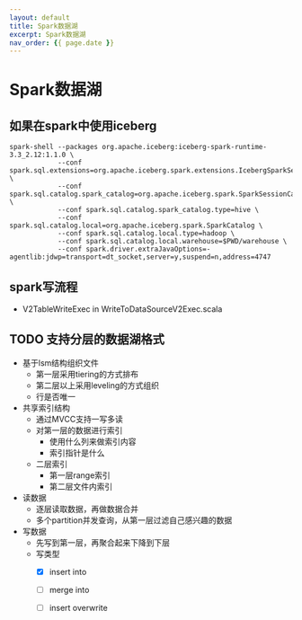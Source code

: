 ```yaml
---
layout: default
title: Spark数据湖
excerpt: Spark数据湖
nav_order: {{ page.date }}
---
```



# Spark数据湖


## 如果在spark中使用iceberg

    spark-shell --packages org.apache.iceberg:iceberg-spark-runtime-3.3_2.12:1.1.0 \
                --conf spark.sql.extensions=org.apache.iceberg.spark.extensions.IcebergSparkSessionExtensions \
                --conf spark.sql.catalog.spark_catalog=org.apache.iceberg.spark.SparkSessionCatalog \
                --conf spark.sql.catalog.spark_catalog.type=hive \
                --conf spark.sql.catalog.local=org.apache.iceberg.spark.SparkCatalog \
                --conf spark.sql.catalog.local.type=hadoop \
                --conf spark.sql.catalog.local.warehouse=$PWD/warehouse \
                --conf spark.driver.extraJavaOptions=-agentlib:jdwp=transport=dt_socket,server=y,suspend=n,address=4747


## spark写流程

-   V2TableWriteExec in WriteToDataSourceV2Exec.scala


## TODO 支持分层的数据湖格式

-   基于lsm结构组织文件
    -   第一层采用tiering的方式排布
    -   第二层以上采用leveling的方式组织
    -   行是否唯一
-   共享索引结构
    -   通过MVCC支持一写多读
    -   对第一层的数据进行索引
        -   使用什么列来做索引内容
        -   索引指针是什么
    -   二层索引
        -   第一层range索引
        -   第二层文件内索引
-   读数据
    -   逐层读取数据，再做数据合并
    -   多个partition并发查询，从第一层过滤自己感兴趣的数据
-   写数据
    -   先写到第一层，再聚合起来下降到下层
    -   写类型
        -   [X] insert into
        -   [ ] merge into
        -   [ ] insert overwrite

